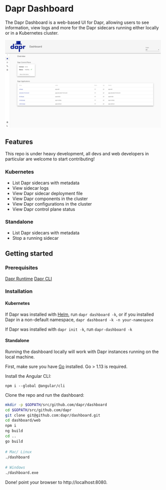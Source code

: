 # Dapr Dashboard

The Dapr Dashboard is a web-based UI for Dapr, allowing users to see information, view logs and more for the Dapr sidecars running either locally or in a Kubernetes cluster.

<p style="text-align:center">
  <img src="img/img.PNG">
</p>

## Features

This repo is under heavy development, all devs and web developers in particular are welcome to start contributing!

### Kubernetes
* List Dapr sidecars with metadata
* View sidecar logs
* View Dapr sidecar deployment file
* View Dapr components in the cluster
* View Dapr configurations in the cluster
* View Dapr control plane status

### Standalone
* List Dapr sidecars with metadata
* Stop a running sidecar

## Getting started

### Prerequisites
[Dapr Runtime](https://github.com/dapr/dapr)
[Dapr CLI](https://github.com/dapr/cli)

### Installation

#### Kubernetes
If Dapr was installed with [Helm](https://github.com/dapr/docs/blob/master/getting-started/environment-setup.md#using-helm-advanced), run `dapr dashboard -k`, or if you installed Dapr in a non-default namespace, `dapr dashboard -k -n your-namespace`

If Dapr was installed with `dapr init -k`, run `dapr-dashboard -k`

#### Standalone
Running the dashboard locally will work with Dapr instances running on the local machine.

First, make sure you have [Go](https://golang.org/dl/) installed.
Go > 1.13 is required.

Install the Angular CLI:

```
npm i --global @angular/cli
```

Clone the repo and run the dashboard:

```bash
mkdir -p $GOPATH/src/github.com/dapr/dashboard
cd $GOPATH/src/github.com/dapr
git clone git@github.com:dapr/dashboard.git
cd dashboard/web
npm i
ng build
cd ..
go build

# Mac/ Linux
./dashboard

# Windows
./dashboard.exe
```

Done! point your browser to http://localhost:8080.